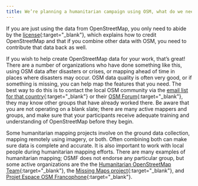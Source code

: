 ```yaml
---
title: We’re planning a humanitarian campaign using OSM, what do we need to know?
---
```


If you are just using the data from OpenStreetMap, you only need to abide by the [license](https://www.openstreetmap.org/copyright){:target="_blank"}, which explains how to credit OpenStreetMap and that if you combine other data with OSM, you need to contribute that data back as well.

If you wish to help create OpenStreetMap data for your work, that’s great! There are a number of organizations who have done something like this, using OSM data after disasters or crises, or mapping ahead of time in places where disasters may occur. OSM data quality is often very good, or if something is missing, you can help map the features that you need. The best way to do this is to contact the local OSM community via the [email list for that country](https://lists.openstreetmap.org/listinfo){:target="_blank"} or their [OSM Forum](https://forum.openstreetmap.org){:target="_blank"}, they may know other groups that have already worked there. Be aware that you are not operating on a blank slate; there are many active mappers and groups, and make sure that your participants receive adequate training and understanding of OpenStreetMap before they begin.

Some humanitarian mapping projects involve on the ground data collection, mapping remotely using imagery, or both. Often combining both can make sure data is complete and accurate. It is also important to work with local people during humanitarian mapping efforts. There are many examples of humanitarian mapping; OSMF does not endorse any particular group, but some active organizations are the the [Humanitarian OpenStreetMap Team](http://www.hotosm.org){:target="_blank"}, the [Missing Maps project](http://www.missingmaps.org){:target="_blank"}, and [Projet Espace OSM Francophone](https://projeteof.org/){:target="_blank"}.
